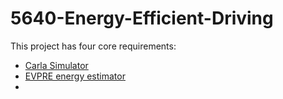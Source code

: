 # 5640-Energy-Efficient-Driving
This project has four core requirements:
- [Carla Simulator](http://carla.org/)
- [EVPRE energy estimator](https://github.com/USU-Software-Engineering/EVPRE)
- 

